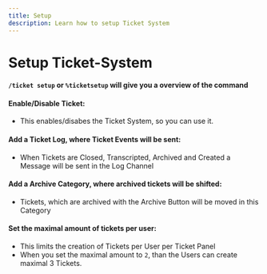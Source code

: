 ```yaml
---
title: Setup
description: Learn how to setup Ticket System
---
```


# Setup Ticket-System

#### `/ticket setup` or `%ticketsetup` will give you a overview of the command


#### Enable/Disable Ticket:
- This enables/disabes the Ticket System, so you can use it.
<command message = "%tsetup enable/disable" slash = "/ticket setup enable/disable" description = "Enables/Disables the Ticket System, which ables you to create Ticket Panels" permissions = "ADMINISTRATOR"/>

#### Add a Ticket Log, where Ticket Events will be sent:
- When Tickets are Closed, Transcripted, Archived and Created a Message will be sent in the Log Channel
<command message = "%tsetup log <#channel>" slash = "/ticket setup log [channel]" description = "Adds the mentioned Channel as Ticket Log, where the upcoming Ticket Events will be sent." permissions = "ADMINISTRATOR"/>


#### Add a Archive Category, where archived tickets will be shifted:
- Tickets, which are archived with the Archive Button will be moved in this Category
<command message = "%tsetup archivecategory <#category>" slash = "/ticket setup archivecategory [category]" description = "Adds the mentioned Category as Archive Category, where the archived Channels will be moved" permissions = "ADMINISTRATOR"/>

#### Set the maximal amount of tickets per user:
- This limits the creation of Tickets per User per Ticket Panel
- When you set the maximal amount to `2`, than the Users can create maximal 3 Tickets.
<command message = "%tsetup maxtickets <number>" slash = "/ticket setup maxtickets [number]" description = "Sets the maximal amount of Tickets, which can be created by the User" permissions = "ADMINISTRATOR"/>